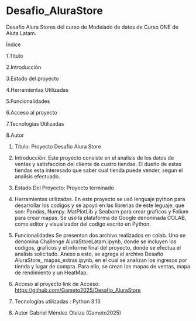 # Desafio_AluraStore

Desafio Alura Stores del curso de Modelado de datos de Curso ONE de Aluta Latam.

Índice 

1.Título
   
2.Introducción 

3.Estado del proyecto 

4.Herramientas Utilizadas
   
5.Funcionalidades 

6.Acceso al proyecto 

7.Tecnologías Utilizadas 

8.Autor


1. Título:  Proyecto Desafio Alura Store

2. Introducción:  Este proyecto consiste en el analisis de los datos de ventas y satisfaccion del cliente de cuatro tiendas. 
El dueño de estas tiendas esta interesado que saber cual tienda puede vender, segun el analisis efectuado.

3. Estado Del Proyecto:  Proyecto terminado

4. Herramientas utilizadas.
En este proyecto se usó lenguaje python para desarrollar los codigos y se apoyó en las librerias de este leguaje, que son: Pandas, Numpy.  MatPlotLib y Seaborn para crear graficos y Folium para crear mapas. 
Se usó la plataforma de Google denoninada COLAB, como editor y visualizador del codigo escrito en Python.

5. Funcionalidades 
Se presentan dos archivo realizados en colab. Uno se denomina Challenge AluraStoreLatam.ipynb, donde se incluyen los codigos, graficos y el informe final del proyecto, donde se efectua el analisis solicitado.
Anexo a esto, se agrega el archivo Desafio AluraStore_ mapas_extras.ipynb, en el cual se analizan los ingresos por tienda y lugar de compra. Para ello, se crean los mapas de ventas, mapa de rendimiento y un HeatMap.

6. Acceso al proyecto link de Acceso: https://github.com/Gameto2025/Desafio_AluraStore

7. Tecnologías utilizadas : Python 3.13

8. Autor Gabriel Méndez Oteiza (Gameto2025)
